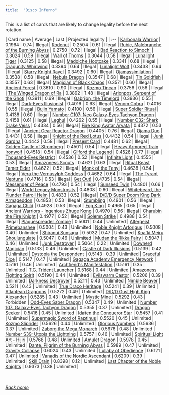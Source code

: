```yaml
---
title:  "Disco Inferno"
---
```


This is a list of cards that are likely to change legality before the next rotation.

| Card name | Average | Last | Projected legality |
| :-- |
[Karbonala Warrior](https://db.ygoprodeck.com/card/?search=Karbonala%20Warrior) | 0.1964 | 0.74 | Illegal |
[Rodenut](https://db.ygoprodeck.com/card/?search=Rodenut) | 0.2504 | 0.61 | Illegal |
[Rubic, Malebranche of the Burning Abyss](https://db.ygoprodeck.com/card/?search=Rubic,%20Malebranche%20of%20the%20Burning%20Abyss) | 0.2750 | 0.72 | Illegal |
[Bad Reaction to Simochi](https://db.ygoprodeck.com/card/?search=Bad%20Reaction%20to%20Simochi) | 0.3024 | 0.59 | Illegal |
[Wall of Thorns](https://db.ygoprodeck.com/card/?search=Wall%20of%20Thorns) | 0.3044 | 0.58 | Illegal |
[Lunalight Tiger](https://db.ygoprodeck.com/card/?search=Lunalight%20Tiger) | 0.3125 | 0.58 | Illegal |
[Madolche Hootcake](https://db.ygoprodeck.com/card/?search=Madolche%20Hootcake) | 0.3341 | 0.68 | Illegal |
[Dragunity Whirlwind](https://db.ygoprodeck.com/card/?search=Dragunity%20Whirlwind) | 0.3394 | 0.64 | Illegal |
[Lunalight Wolf](https://db.ygoprodeck.com/card/?search=Lunalight%20Wolf) | 0.3438 | 0.64 | Illegal |
[Starry Knight Rayel](https://db.ygoprodeck.com/card/?search=Starry%20Knight%20Rayel) | 0.3492 | 0.60 | Illegal |
[Ojamassimilation](https://db.ygoprodeck.com/card/?search=Ojamassimilation) | 0.3538 | 0.58 | Illegal |
[Nebula Dragon](https://db.ygoprodeck.com/card/?search=Nebula%20Dragon) | 0.3547 | 0.68 | Illegal |
[Tin Goldfish](https://db.ygoprodeck.com/card/?search=Tin%20Goldfish) | 0.3557 | 0.63 | Illegal |
[Magician of Black Chaos](https://db.ygoprodeck.com/card/?search=Magician%20of%20Black%20Chaos) | 0.3571 | 0.60 | Illegal |
[Ancient Forest](https://db.ygoprodeck.com/card/?search=Ancient%20Forest) | 0.3610 | 0.90 | Illegal |
[Kozmo Tincan](https://db.ygoprodeck.com/card/?search=Kozmo%20Tincan) | 0.3756 | 0.56 | Illegal |
[The Winged Dragon of Ra](https://db.ygoprodeck.com/card/?search=The%20Winged%20Dragon%20of%20Ra) | 0.3892 | 1.48 | Illegal |
[Arionpos, Serpent of the Ghoti](https://db.ygoprodeck.com/card/?search=Arionpos,%20Serpent%20of%20the%20Ghoti) | 0.3911 | 0.69 | Illegal |
[Gabrion, the Timelord](https://db.ygoprodeck.com/card/?search=Gabrion,%20the%20Timelord) | 0.3936 | 0.55 | Illegal |
[Dark-Eyes Illusionist](https://db.ygoprodeck.com/card/?search=Dark-Eyes%20Illusionist) | 0.4016 | 0.63 | Illegal |
[Venom Cobra](https://db.ygoprodeck.com/card/?search=Venom%20Cobra) | 0.4016 | 0.55 | Illegal |
[Bujin Yamato](https://db.ygoprodeck.com/card/?search=Bujin%20Yamato) | 0.4100 | 0.56 | Illegal |
[Super Soldier Ritual](https://db.ygoprodeck.com/card/?search=Super%20Soldier%20Ritual) | 0.4138 | 0.60 | Illegal |
[Number C107: Neo Galaxy-Eyes Tachyon Dragon](https://db.ygoprodeck.com/card/?search=Number%20C107:%20Neo%20Galaxy-Eyes%20Tachyon%20Dragon) | 0.4158 | 0.61 | Illegal |
[Leghul](https://db.ygoprodeck.com/card/?search=Leghul) | 0.4262 | 0.55 | Illegal |
[Number C32: Shark Drake Veiss](https://db.ygoprodeck.com/card/?search=Number%20C32:%20Shark%20Drake%20Veiss) | 0.4334 | 0.56 | Illegal |
[Fire King Avatar Arvata](https://db.ygoprodeck.com/card/?search=Fire%20King%20Avatar%20Arvata) | 0.4372 | 0.53 | Illegal |
[Ancient Gear Reactor Dragon](https://db.ygoprodeck.com/card/?search=Ancient%20Gear%20Reactor%20Dragon) | 0.4405 | 0.76 | Illegal |
[Ojama Duo](https://db.ygoprodeck.com/card/?search=Ojama%20Duo) | 0.4431 | 0.58 | Illegal |
[Knight of the Red Lotus](https://db.ygoprodeck.com/card/?search=Knight%20of%20the%20Red%20Lotus) | 0.4432 | 0.54 | Illegal |
[Junk Gardna](https://db.ygoprodeck.com/card/?search=Junk%20Gardna) | 0.4442 | 0.58 | Illegal |
[Present Card](https://db.ygoprodeck.com/card/?search=Present%20Card) | 0.4481 | 0.62 | Illegal |
[Golden Castle of Stromberg](https://db.ygoprodeck.com/card/?search=Golden%20Castle%20of%20Stromberg) | 0.4501 | 0.54 | Illegal |
[Heavy Armored Train Ironwolf](https://db.ygoprodeck.com/card/?search=Heavy%20Armored%20Train%20Ironwolf) | 0.4518 | 0.54 | Illegal |
[Gilford the Legend](https://db.ygoprodeck.com/card/?search=Gilford%20the%20Legend) | 0.4526 | 0.77 | Illegal |
[Thousand-Eyes Restrict](https://db.ygoprodeck.com/card/?search=Thousand-Eyes%20Restrict) | 0.4536 | 0.52 | Illegal |
[Infinite Light](https://db.ygoprodeck.com/card/?search=Infinite%20Light) | 0.4555 | 0.53 | Illegal |
[Amazoness Scouts](https://db.ygoprodeck.com/card/?search=Amazoness%20Scouts) | 0.4621 | 0.63 | Illegal |
[Ritual Beast Tamer Elder](https://db.ygoprodeck.com/card/?search=Ritual%20Beast%20Tamer%20Elder) | 0.4622 | 0.52 | Illegal |
[Monk of the Tenyi](https://db.ygoprodeck.com/card/?search=Monk%20of%20the%20Tenyi) | 0.4638 | 0.54 | Illegal |
[Vera the Vernusylph Goddess](https://db.ygoprodeck.com/card/?search=Vera%20the%20Vernusylph%20Goddess) | 0.4682 | 0.64 | Illegal |
[The Tyrant Neptune](https://db.ygoprodeck.com/card/?search=The%20Tyrant%20Neptune) | 0.4716 | 0.53 | Illegal |
[Get Out!](https://db.ygoprodeck.com/card/?search=Get%20Out!) | 0.4735 | 0.54 | Illegal |
[Messenger of Peace](https://db.ygoprodeck.com/card/?search=Messenger%20of%20Peace) | 0.4793 | 0.54 | Illegal |
[Sunseed Twin](https://db.ygoprodeck.com/card/?search=Sunseed%20Twin) | 0.4801 | 0.66 | Illegal |
[World Legacy Monstrosity](https://db.ygoprodeck.com/card/?search=World%20Legacy%20Monstrosity) | 0.4808 | 0.60 | Illegal |
[Whitebeard, the Plunder Patroll Helm](https://db.ygoprodeck.com/card/?search=Whitebeard,%20the%20Plunder%20Patroll%20Helm) | 0.4833 | 0.52 | Illegal |
[D/D/D Super Doom King Dark Armageddon](https://db.ygoprodeck.com/card/?search=D/D/D%20Super%20Doom%20King%20Dark%20Armageddon) | 0.4853 | 0.53 | Illegal |
[Stumbling](https://db.ygoprodeck.com/card/?search=Stumbling) | 0.4901 | 0.56 | Illegal |
[Gagaga Child](https://db.ygoprodeck.com/card/?search=Gagaga%20Child) | 0.4928 | 0.53 | Illegal |
[Fog King](https://db.ygoprodeck.com/card/?search=Fog%20King) | 0.4965 | 0.65 | Illegal |
[Ancient Warriors - Ingenious Zhuge Kong](https://db.ygoprodeck.com/card/?search=Ancient%20Warriors%20-%20Ingenious%20Zhuge%20Kong) | 0.4970 | 0.56 | Illegal |
[Charubin the Fire Knight](https://db.ygoprodeck.com/card/?search=Charubin%20the%20Fire%20Knight) | 0.4977 | 0.52 | Illegal |
[Solemn Strike](https://db.ygoprodeck.com/card/?search=Solemn%20Strike) | 0.4988 | 0.54 | Illegal |
[Plaguespreader Zombie](https://db.ygoprodeck.com/card/?search=Plaguespreader%20Zombie) | 0.5001 | 0.44 | Unlimited |
[Altergeist Primebanshee](https://db.ygoprodeck.com/card/?search=Altergeist%20Primebanshee) | 0.5004 | 0.43 | Unlimited |
[Noble Knight Artorigus](https://db.ygoprodeck.com/card/?search=Noble%20Knight%20Artorigus) | 0.5008 | 0.40 | Unlimited |
[Shiranui Sunsaga](https://db.ygoprodeck.com/card/?search=Shiranui%20Sunsaga) | 0.5032 | 0.47 | Unlimited |
[Koa'ki Meiru Ghoulungulate](https://db.ygoprodeck.com/card/?search=Koa'ki%20Meiru%20Ghoulungulate) | 0.5047 | 0.46 | Unlimited |
[Mudan the Rikka Fairy](https://db.ygoprodeck.com/card/?search=Mudan%20the%20Rikka%20Fairy) | 0.5047 | 0.46 | Unlimited |
[Junk Destroyer](https://db.ygoprodeck.com/card/?search=Junk%20Destroyer) | 0.5064 | 0.22 | Unlimited |
[Downerd Magician](https://db.ygoprodeck.com/card/?search=Downerd%20Magician) | 0.5133 | 0.46 | Unlimited |
[Castle of Dark Illusions](https://db.ygoprodeck.com/card/?search=Castle%20of%20Dark%20Illusions) | 0.5139 | 0.42 | Unlimited |
[Dystopia the Despondent](https://db.ygoprodeck.com/card/?search=Dystopia%20the%20Despondent) | 0.5143 | 0.39 | Unlimited |
[Graceful Dice](https://db.ygoprodeck.com/card/?search=Graceful%20Dice) | 0.5147 | 0.47 | Unlimited |
[Gagaga Academy Emergency Network](https://db.ygoprodeck.com/card/?search=Gagaga%20Academy%20Emergency%20Network) | 0.5161 | 0.46 | Unlimited |
[Archfiend's Manifestation](https://db.ygoprodeck.com/card/?search=Archfiend's%20Manifestation) | 0.5161 | 0.35 | Unlimited |
[T.G. Trident Launcher](https://db.ygoprodeck.com/card/?search=T.G.%20Trident%20Launcher) | 0.5168 | 0.44 | Unlimited |
[Amazoness Fighting Spirit](https://db.ygoprodeck.com/card/?search=Amazoness%20Fighting%20Spirit) | 0.5190 | 0.44 | Unlimited |
[Evilswarm Castor](https://db.ygoprodeck.com/card/?search=Evilswarm%20Castor) | 0.5206 | 0.39 | Unlimited |
[Darkness Destroyer](https://db.ygoprodeck.com/card/?search=Darkness%20Destroyer) | 0.5211 | 0.43 | Unlimited |
[Nimble Beaver](https://db.ygoprodeck.com/card/?search=Nimble%20Beaver) | 0.5211 | 0.43 | Unlimited |
[True Draco Heritage](https://db.ygoprodeck.com/card/?search=True%20Draco%20Heritage) | 0.5241 | 0.39 | Unlimited |
[Atlantean Dragoons](https://db.ygoprodeck.com/card/?search=Atlantean%20Dragoons) | 0.5272 | 0.49 | Unlimited |
[D/D/D Gust High King Alexander](https://db.ygoprodeck.com/card/?search=D/D/D%20Gust%20High%20King%20Alexander) | 0.5285 | 0.43 | Unlimited |
[Mystic Mine](https://db.ygoprodeck.com/card/?search=Mystic%20Mine) | 0.5292 | 0.43 | Forbidden |
[Odd-Eyes Saber Dragon](https://db.ygoprodeck.com/card/?search=Odd-Eyes%20Saber%20Dragon) | 0.5347 | 0.49 | Unlimited |
[Number 107: Galaxy-Eyes Tachyon Dragon](https://db.ygoprodeck.com/card/?search=Number%20107:%20Galaxy-Eyes%20Tachyon%20Dragon) | 0.5355 | 0.37 | Unlimited |
[Dragon Seeker](https://db.ygoprodeck.com/card/?search=Dragon%20Seeker) | 0.5416 | 0.45 | Unlimited |
[Idaten the Conqueror Star](https://db.ygoprodeck.com/card/?search=Idaten%20the%20Conqueror%20Star) | 0.5457 | 0.41 | Unlimited |
[Supermagic Sword of Raptinus](https://db.ygoprodeck.com/card/?search=Supermagic%20Sword%20of%20Raptinus) | 0.5520 | 0.45 | Unlimited |
[Kozmo Sliprider](https://db.ygoprodeck.com/card/?search=Kozmo%20Sliprider) | 0.5626 | 0.44 | Unlimited |
[Glorious Numbers](https://db.ygoprodeck.com/card/?search=Glorious%20Numbers) | 0.5636 | 0.37 | Unlimited |
[Zaborg the Mega Monarch](https://db.ygoprodeck.com/card/?search=Zaborg%20the%20Mega%20Monarch) | 0.5676 | 0.48 | Unlimited |
[Number S39: Utopia the Lightning](https://db.ygoprodeck.com/card/?search=Number%20S39:%20Utopia%20the%20Lightning) | 0.5757 | 0.46 | Unlimited |
[Spiritual Light Art - Hijiri](https://db.ygoprodeck.com/card/?search=Spiritual%20Light%20Art%20-%20Hijiri) | 0.5768 | 0.48 | Unlimited |
[Amulet Dragon](https://db.ygoprodeck.com/card/?search=Amulet%20Dragon) | 0.5978 | 0.45 | Unlimited |
[Dante, Pilgrim of the Burning Abyss](https://db.ygoprodeck.com/card/?search=Dante,%20Pilgrim%20of%20the%20Burning%20Abyss) | 0.5989 | 0.47 | Unlimited |
[Gravity Collapse](https://db.ygoprodeck.com/card/?search=Gravity%20Collapse) | 0.6024 | 0.43 | Unlimited |
[Lullaby of Obedience](https://db.ygoprodeck.com/card/?search=Lullaby%20of%20Obedience) | 0.6121 | 0.47 | Unlimited |
[Vanadis of the Nordic Ascendant](https://db.ygoprodeck.com/card/?search=Vanadis%20of%20the%20Nordic%20Ascendant) | 0.6209 | 0.39 | Unlimited |
[Skill Drain](https://db.ygoprodeck.com/card/?search=Skill%20Drain) | 0.8398 | 0.12 | Unlimited |
[Last Chapter of the Noble Knights](https://db.ygoprodeck.com/card/?search=Last%20Chapter%20of%20the%20Noble%20Knights) | 0.9373 | 0.38 | Unlimited |

<br>

###### [Back home](index)